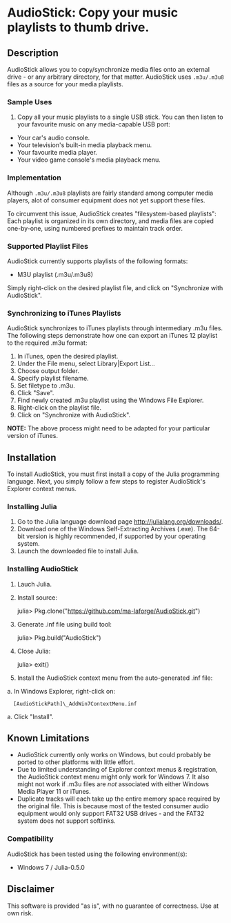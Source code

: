 # AudioStick: Copy your music playlists to thumb drive.

## Description

AudioStick allows you to copy/synchronize media files onto an external drive -
or any arbitrary directory, for that matter.  AudioStick uses `.m3u/.m3u8`
files as a source for your media playlists.

### Sample Uses

1. Copy all your music playlists to a single USB stick.  You can then listen to
your favourite music on any media-capable USB port:

 - Your car's audio console.
 - Your television's built-in media playback menu.
 - Your favourite media player.
 - Your video game console's media playback menu.


### Implementation

Although `.m3u/.m3u8` playlists are fairly standard among computer media
players, alot of consumer equipment does not yet support these files.

To circumvent this issue, AudioStick creates "filesystem-based playlists":
Each playlist is organized in its own directory, and media files are copied
one-by-one, using numbered prefixes to maintain track order.

### Supported Playlist Files

AudioStick currently supports playlists of the following formats:

- M3U playlist (.m3u/.m3u8)

Simply right-click on the desired playlist file, and click on
"Synchronize with AudioStick".

### Synchronizing to iTunes Playlists

AudioStick synchronizes to iTunes playlists through intermediary .m3u files.
The following steps demonstrate how one can export an iTunes 12 playlist to
the required .m3u format:

1. In iTunes, open the desired playlist.
1. Under the File menu, select Library|Export List...
1. Choose output folder.
1. Specify playlist filename.
1. Set filetype to .m3u.
1. Click "Save".
1. Find newly created .m3u playlist using the Windows File Explorer.
1. Right-click on the playlist file.
1. Click on "Synchronize with AudioStick".


**NOTE:** The above process might need to be adapted for your particular
version of iTunes.

## Installation

To install AudioStick, you must first install a copy of the Julia programming
language.  Next, you simply follow a few steps to register AudioStick's
Explorer context menus.

### Installing Julia

1. Go to the Julia language download page <http://julialang.org/downloads/>.
1. Download one of the Windows Self-Extracting Archives (.exe).  The 64-bit version is highly recommended, if supported by your operating system.
1. Launch the downloaded file to install Julia.

### Installing AudioStick

1. Lauch Julia.

1. Install source:

    julia> Pkg.clone("https://github.com/ma-laforge/AudioStick.git")

1. Generate .inf file using build tool:

    julia> Pkg.build("AudioStick")

1. Close Julia:

    julia> exit()

1. Install the AudioStick context menu from the auto-generated .inf file:

  a. In Windows Explorer, right-click on:

      [AudioStickPath]\_AddWin7ContextMenu.inf

  a. Click "Install".

## Known Limitations

- AudioStick currently only works on Windows, but could probably be ported to
other platforms with little effort.
- Due to limited understanding of Explorer context menus & registration, the
AudioStick context menu might only work for Windows 7.  It also might not
work if .m3u files are *not* associated with either Windows Media Player 11
or iTunes.
- Duplicate tracks will each take up the entire memory space required by the
original file.  This is because most of the tested consumer audio equipment
would only support FAT32 USB drives - and the FAT32 system does not support
softlinks.

### Compatibility

AudioStick has been tested using the following environment(s):

 - Windows 7 / Julia-0.5.0

## Disclaimer

This software is provided "as is", with no guarantee of correctness.  Use at own risk.
